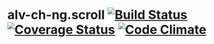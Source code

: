 alv-ch-ng.scroll [![Build Status](https://travis-ci.org/alv-ch-ng/scroll.svg?branch=master)](https://travis-ci.org/alv-ch-ng/scroll) [![Coverage Status](https://coveralls.io/repos/alv-ch-ng/scroll/badge.svg)](https://coveralls.io/r/alv-ch-ng/scroll) [![Code Climate](https://codeclimate.com/github/alv-ch-ng/scroll/badges/gpa.svg)](https://codeclimate.com/github/alv-ch-ng/scroll)
=============
